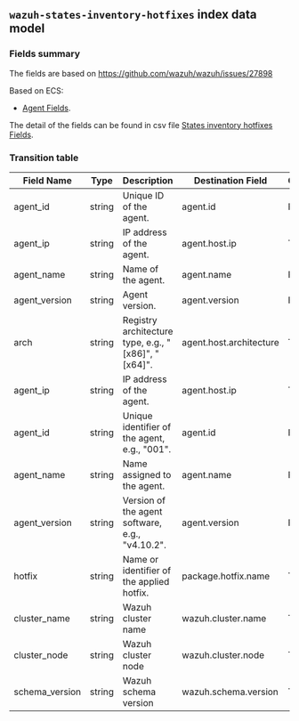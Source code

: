 ## `wazuh-states-inventory-hotfixes` index data model

### Fields summary

The fields are based on https://github.com/wazuh/wazuh/issues/27898

Based on ECS:

- [Agent Fields](https://www.elastic.co/guide/en/ecs/current/ecs-agent.html).

The detail of the fields can be found in csv file [States inventory hotfixes Fields](fields.csv).

### Transition table

| Field Name     | Type   | Description                                         | Destination Field       | Custom |
|----------------|--------|-----------------------------------------------------|-------------------------|--------|
| agent_id       | string | Unique ID of the agent.                             | agent.id                | FALSE  |
| agent_ip       | string | IP address of the agent.                            | agent.host.ip           | TRUE   |
| agent_name     | string | Name of the agent.                                  | agent.name              | FALSE  |
| agent_version  | string | Agent version.                                      | agent.version           | FALSE  |
| arch           | string | Registry architecture type, e.g., "[x86]", "[x64]". | agent.host.architecture | TRUE   |
| agent_ip       | string | IP address of the agent.                            | agent.host.ip           | TRUE   |
| agent_id       | string | Unique identifier of the agent, e.g., "001".        | agent.id                | FALSE  |
| agent_name     | string | Name assigned to the agent.                         | agent.name              | FALSE  |
| agent_version  | string | Version of the agent software, e.g., "v4.10.2".     | agent.version           | FALSE  |
| hotfix         | string | Name or identifier of the applied hotfix.           | package.hotfix.name     | TRUE   |
| cluster_name   | string | Wazuh cluster name                                  | wazuh.cluster.name      | TRUE   |
| cluster_node   | string | Wazuh cluster node                                  | wazuh.cluster.node      | TRUE   |
| schema_version | string | Wazuh schema version                                | wazuh.schema.version    | TRUE   |
